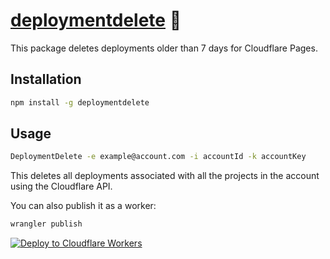 # [deploymentdelete] 🚮

This package deletes deployments older than 7 days for Cloudflare Pages.

## Installation

```sh
npm install -g deploymentdelete
```

## Usage

```sh
DeploymentDelete -e example@account.com -i accountId -k accountKey
```

This deletes all deployments associated with all the projects in the account
using the Cloudflare API.

You can also publish it as a worker:

```sh
wrangler publish
```

[![Deploy to Cloudflare Workers](https://deploy.workers.cloudflare.com/button)](https://deploy.workers.cloudflare.com/?url=https://github.com/NikolaRHristov/DeleteDeployment)

[deploymentdelete]: https://npmjs.org/deploymentdelete

